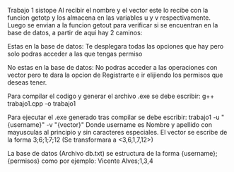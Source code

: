Trabajo 1 sistope
Al recibir el nombre y el vector este lo recibe con la funcion getotp y los almacena en las variables u y v respectivamente. Luego se envian a la funcion getout para verificar si se encuentran en la base de datos, a partir de aqui hay 2 caminos:

  Estas en la base de datos: Te desplegara todas las opciones que hay pero solo podras acceder a las que tengas permiso

  No estas en la base de datos: No podras acceder a las operaciones con vector pero te dara la opcion de Registrarte e ir elijiendo 
    los permisos que deseas tener.

Para compilar el codigo y generar el archivo .exe se debe escribir:
  g++ trabajo1.cpp -o trabajo1

Para ejecutar el .exe generado tras compilar se debe escribir: 
  trabajo1 -u "{username}" -v "{vector}"
Donde username es Nombre y apellido con mayusculas al principio y sin caracteres especiales.
El vector se escribe de la forma 3;6;1;7;12 (Se transformara a <3,6,1,7,12>)

La base de datos (Archivo db.txt) se estructura de la forma {username};{permisos}
como por ejemplo: 
  Vicente Alves;1,3,4 